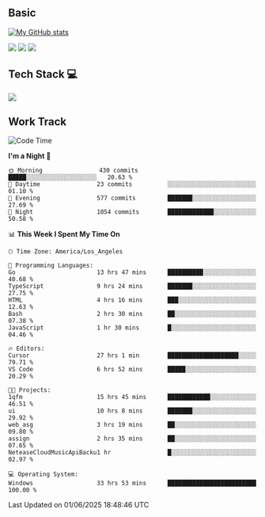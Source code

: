 ## Basic
 
[![My GitHub stats](https://github-readme-stats.vercel.app/api?username=Zzhihon&show_icons=true&theme=purple)](https://github.com/Zzhihon)
 
 [![](https://img.shields.io/badge/website-4493f8?style=for-the-badge&logo=About.me&logoColor=purple)](https://tatakal.com/)
 [![](https://img.shields.io/badge/RSS-4493f8?style=for-the-badge&logo=rss&logoColor=purple)](https://tatakal.com/feed/)
 [![](https://img.shields.io/badge/Email-4493f8?style=for-the-badge&logo=gmail&logoColor=purple)](mailto:bt1q@tatakal.com)

## Tech Stack 💻

<a href="https://skillicons.dev">
  <img src="https://skillicons.dev/icons?i=py,html,css,javascript,bash,java,vue,go,nodejs,cpp" />
</a>

</br>

## Work Track

<!--START_SECTION:waka-->
![Code Time](http://img.shields.io/badge/Code%20Time-339%20hrs%2023%20mins-blue)

**I'm a Night 🦉** 

```text
🌞 Morning                430 commits         █████░░░░░░░░░░░░░░░░░░░░   20.63 % 
🌆 Daytime                23 commits          ░░░░░░░░░░░░░░░░░░░░░░░░░   01.10 % 
🌃 Evening                577 commits         ███████░░░░░░░░░░░░░░░░░░   27.69 % 
🌙 Night                  1054 commits        █████████████░░░░░░░░░░░░   50.58 % 
```


📊 **This Week I Spent My Time On** 

```text
🕑︎ Time Zone: America/Los_Angeles

💬 Programming Languages: 
Go                       13 hrs 47 mins      ██████████░░░░░░░░░░░░░░░   40.68 % 
TypeScript               9 hrs 24 mins       ███████░░░░░░░░░░░░░░░░░░   27.75 % 
HTML                     4 hrs 16 mins       ███░░░░░░░░░░░░░░░░░░░░░░   12.63 % 
Bash                     2 hrs 30 mins       ██░░░░░░░░░░░░░░░░░░░░░░░   07.38 % 
JavaScript               1 hr 30 mins        █░░░░░░░░░░░░░░░░░░░░░░░░   04.46 % 

🔥 Editors: 
Cursor                   27 hrs 1 min        ████████████████████░░░░░   79.71 % 
VS Code                  6 hrs 52 mins       █████░░░░░░░░░░░░░░░░░░░░   20.29 % 

🐱‍💻 Projects: 
1qfm                     15 hrs 45 mins      ████████████░░░░░░░░░░░░░   46.51 % 
ui                       10 hrs 8 mins       ███████░░░░░░░░░░░░░░░░░░   29.92 % 
web_asg                  3 hrs 19 mins       ██░░░░░░░░░░░░░░░░░░░░░░░   09.80 % 
assign                   2 hrs 35 mins       ██░░░░░░░░░░░░░░░░░░░░░░░   07.65 % 
NeteaseCloudMusicApiBacku1 hr                █░░░░░░░░░░░░░░░░░░░░░░░░   02.97 % 

💻 Operating System: 
Windows                  33 hrs 53 mins      █████████████████████████   100.00 % 
```


 Last Updated on 01/06/2025 18:48:46 UTC
<!--END_SECTION:waka-->
